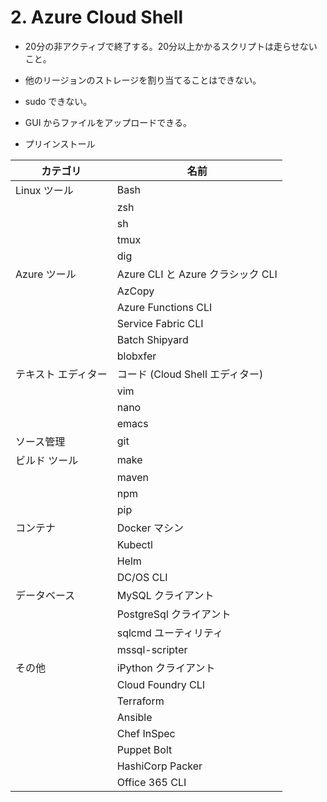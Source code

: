 # 2. Azure Cloud Shell

- 20分の非アクティブで終了する。20分以上かかるスクリプトは走らせないこと。

- 他のリージョンのストレージを割り当てることはできない。

- sudo できない。

- GUI からファイルをアップロードできる。

- プリインストール

| カテゴリ | 名前 |
|--|--|
| Linux ツール | Bash |
| | zsh |
| | sh |
| | tmux |
| | dig |
| Azure ツール | Azure CLI と Azure クラシック CLI |
| | AzCopy |
| | Azure Functions CLI |
| | Service Fabric CLI |
| | Batch Shipyard |
| | blobxfer |
| テキスト エディター | コード (Cloud Shell エディター) |
| | vim |
| | nano |
| | emacs |
| ソース管理 | git |
| ビルド ツール | make |
| | maven |
| | npm |
| | pip |
| コンテナ | Docker マシン |
| | Kubectl |
| | Helm |
| | DC/OS CLI |
| データベース | MySQL クライアント |
| | PostgreSql クライアント |
| | sqlcmd ユーティリティ |
| | mssql-scripter |
| その他 | iPython クライアント |
| | Cloud Foundry CLI |
| | Terraform |
| | Ansible |
| | Chef InSpec |
| | Puppet Bolt |
| | HashiCorp Packer |
| | Office 365 CLI |
